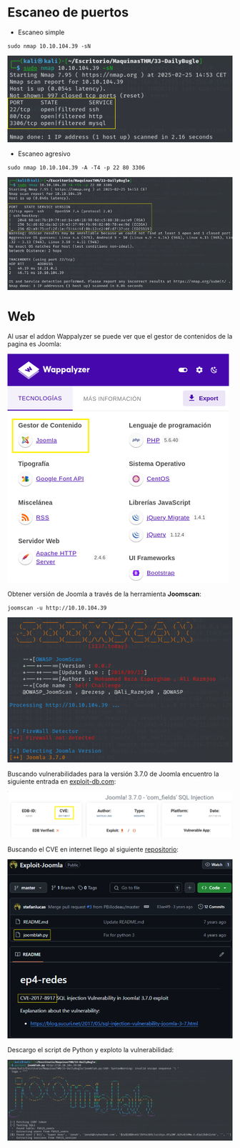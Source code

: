 # Escaneo de puertos

- Escaneo simple

```
sudo nmap 10.10.104.39 -sN
```

![a9d2b4054e1f8e57a7c5bd64789b7890.png](../_resources/a9d2b4054e1f8e57a7c5bd64789b7890.png)

- Escaneo agresivo

```
sudo nmap 10.10.104.39 -A -T4 -p 22 80 3306
```

![50ffa77e012d4099a62dac0135ac2418-copia.png](../_resources/50ffa77e012d4099a62dac0135ac2418-copia.png)

# Web

Al usar el addon Wappalyzer se puede ver que el gestor de contenidos de la pagina es Joomla:

![c950c221e0ff1fe91e46f15518df0d08.png](../_resources/c950c221e0ff1fe91e46f15518df0d08.png)

Obtener versión de Joomla a través de la herramienta **Joomscan**:

```
joomscan -u http://10.10.104.39
```

![03c53f6110f83495991abdf9bb626db6.png](../_resources/03c53f6110f83495991abdf9bb626db6.png)

Buscando vulnerabilidades para la versión 3.7.0 de Joomla encuentro la siguiente entrada en [exploit-db.com](https://www.exploit-db.com/):

![8f4ee980d9fc3a9483642aabf63a388e.png](../_resources/8f4ee980d9fc3a9483642aabf63a388e.png)

Buscando el CVE en internet llego al siguiente [repositorio](https://github.com/stefanlucas/Exploit-Joomla):

![ebb9a42f171c61c8757279890d55a1e3.png](../_resources/ebb9a42f171c61c8757279890d55a1e3.png)

Descargo el script de Python y exploto la vulnerabilidad:

![a33f434f2ba65211d5a6b517b5b0e2e7.png](../_resources/a33f434f2ba65211d5a6b517b5b0e2e7.png)
